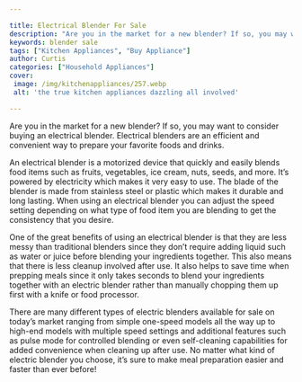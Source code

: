 ```yaml
---

title: Electrical Blender For Sale
description: "Are you in the market for a new blender? If so, you may want to consider buying an electrical blender. Electrical blenders are an ...you wont regret reading on"
keywords: blender sale
tags: ["Kitchen Appliances", "Buy Appliance"]
author: Curtis
categories: ["Household Appliances"]
cover: 
 image: /img/kitchenappliances/257.webp
 alt: 'the true kitchen appliances dazzling all involved'

---
```


Are you in the market for a new blender? If so, you may want to consider buying an electrical blender. Electrical blenders are an efficient and convenient way to prepare your favorite foods and drinks.

An electrical blender is a motorized device that quickly and easily blends food items such as fruits, vegetables, ice cream, nuts, seeds, and more. It’s powered by electricity which makes it very easy to use. The blade of the blender is made from stainless steel or plastic which makes it durable and long lasting. When using an electrical blender you can adjust the speed setting depending on what type of food item you are blending to get the consistency that you desire. 

One of the great benefits of using an electrical blender is that they are less messy than traditional blenders since they don’t require adding liquid such as water or juice before blending your ingredients together. This also means that there is less cleanup involved after use. It also helps to save time when prepping meals since it only takes seconds to blend your ingredients together with an electric blender rather than manually chopping them up first with a knife or food processor. 

There are many different types of electric blenders available for sale on today’s market ranging from simple one-speed models all the way up to high-end models with multiple speed settings and additional features such as pulse mode for controlled blending or even self-cleaning capabilities for added convenience when cleaning up after use. No matter what kind of electric blender you choose, it’s sure to make meal preparation easier and faster than ever before!
